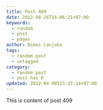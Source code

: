 ```yaml
---
title: Post 409
date: 2012-08-26T16:06:21+07:00
keywords:
  - random
  - post
  - pages
author: Dimas Lanjaka
tags:
  - random post
  - untagged
category:
  - random post
  - post has 0
updated: 2012-04-08T23:27:14+07:00
---
```

This is content of post 409